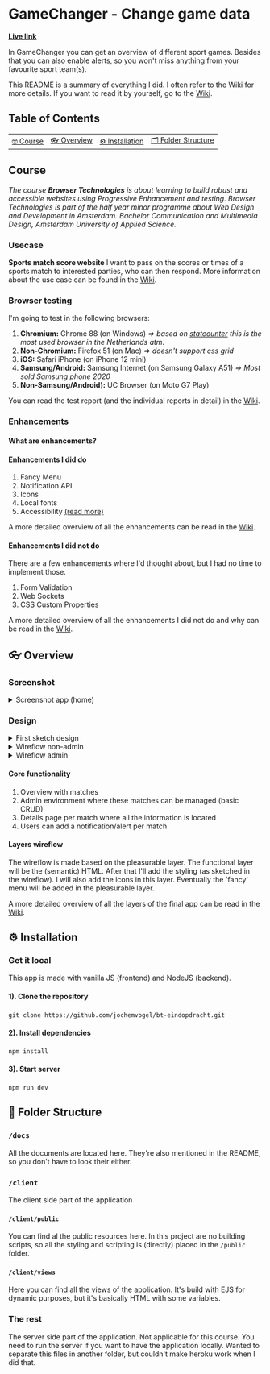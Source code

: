 # GameChanger - Change game data

**[Live link](https://bt-eindopdracht.herokuapp.com/)**

In GameChanger you can get an overview of different sport games. Besides that you can also enable alerts, so you won't miss anything from your favourite sport team(s).

This README is a summary of everything I did. I often refer to the Wiki for more details. If you want to read it by yourself, go to the [Wiki](https://github.com/jochemvogel/bt-eindopdracht/wiki).

## Table of Contents

<table>
<tr>
	<td align="center"><a href="#nerd_face-usage">🤓 Course <a></td>
	<td align="center"><a href="#eyeglasses-overview"> 👓 Overview <a></td>
	<td align="center"><a href="#gear-installation">⚙️ Installation<a></td>
	<td align="center"><a href="#open_file_folder-folder-structure">🗂 Folder Structure<a></td>
</tr>
</table>

## Course

_The course **Browser Technologies** is about learning to build robust and accessible websites using Progressive Enhancement and testing. Browser Technologies is part of the half year minor programme about Web Design and Development in Amsterdam. Bachelor Communication and Multimedia Design, Amsterdam University of Applied Science._

### Usecase

**Sports match score website**
I want to pass on the scores or times of a sports match to interested parties, who can then respond. More information about the use case can be found in the [Wiki](https://github.com/jochemvogel/bt-eindopdracht/wiki/Use-Case).

### Browser testing

I'm going to test in the following browsers:

1.  **Chromium:** Chrome 88 (on Windows) _=> based on [statcounter](https://gs.statcounter.com/browser-version-market-share/all/netherlands) this is the most used browser in the Netherlands atm._
2.  **Non-Chromium:** Firefox 51 (on Mac) _=> doesn't support css grid_
3.  **iOS:** Safari iPhone (on iPhone 12 mini)
4.  **Samsung/Android:** Samsung Internet (on Samsung Galaxy A51) _=> Most sold Samsung phone 2020_
5.  **Non-Samsung/Android):** UC Browser (on Moto G7 Play)

You can read the test report (and the individual reports in detail) in the [Wiki](https://github.com/jochemvogel/bt-eindopdracht/wiki/Test-Report).

### Enhancements

#### What are enhancements?

#### Enhancements I did do

1.  Fancy Menu
2.  Notification API
3.  Icons
4.  Local fonts
5.  Accessibility [(read more)](https://github.com/jochemvogel/bt-eindopdracht/wiki/Accessibility)

A more detailed overview of all the enhancements can be read in the [Wiki](https://github.com/jochemvogel/bt-eindopdracht/wiki/Enhancements-I-did-do).

#### Enhancements I did not do

There are a few enhancements where I'd thought about, but I had no time to implement those.

1.  Form Validation
2.  Web Sockets
3.  CSS Custom Properties

A more detailed overview of all the enhancements I did not do and why can be read in the [Wiki](https://github.com/jochemvogel/bt-eindopdracht/wiki/Enhancements-I-did-not-do).

## :eyeglasses: Overview

### Screenshot

<details>
<summary>Screenshot app (home)</summary>

![Screenshot app](https://raw.githubusercontent.com/jochemvogel/bt-eindopdracht/master/docs/screenshots/Screenshot%202021-03-28%20at%2020.01.26.png)
</details>

### Design

<details>
<summary>First sketch design</summary>
![First sketch design](https://i.ibb.co/LpLfNCF/Screenshot-2021-03-23-at-20-24-01.png)
</details>

<details>
<summary>Wireflow non-admin</summary>
![Wireflow non-admin](https://github.com/jochemvogel/bt-eindopdracht/blob/master/docs/wireflow-overview.jpg)
</details>

<details>
<summary>Wireflow admin</summary>
![Wireflow admin](https://github.com/jochemvogel/bt-eindopdracht/blob/master/docs/wireflow-admin.jpg)
</details>

#### Core functionality

1.  Overview with matches
2.  Admin environment where these matches can be managed (basic CRUD)
3.  Details page per match where all the information is located
4.  Users can add a notification/alert per match

#### Layers wireflow

The wireflow is made based on the pleasurable layer. The functional layer will be the (semantic) HTML. After that I'll add the styling (as sketched in the wireflow). I will also add the icons in this layer. Eventually the 'fancy' menu will be added in the pleasurable layer.

A more detailed overview of all the layers of the final app can be read in the [Wiki](https://github.com/jochemvogel/bt-eindopdracht/wiki/Layers).

## :gear: Installation

### Get it local

This app is made with vanilla JS (frontend) and NodeJS (backend).

#### 1). Clone the repository

`git clone https://github.com/jochemvogel/bt-eindopdracht.git`

#### 2). Install dependencies

`npm install`

#### 3). Start server

`npm run dev`

## :open_file_folder: Folder Structure

### `/docs`

All the documents are located here. They're also mentioned in the README, so you don't have to look their either.

### `/client`

The client side part of the application

#### `/client/public`

You can find al the public resources here. In this project are no building scripts, so all the styling and scripting is (directly) placed in the `/public` folder.

#### `/client/views`

Here you can find all the views of the application. It's build with EJS for dynamic purposes, but it's basically HTML with some variables.

### The rest

The server side part of the application. Not applicable for this course. You need to run the server if you want to have the application locally. Wanted to separate this files in another folder, but couldn't make heroku work when I did that.

